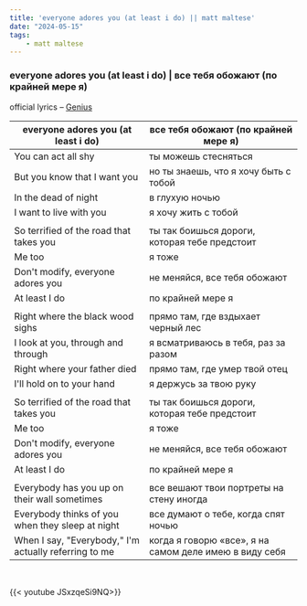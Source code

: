 ```yaml
---
title: 'everyone adores you (at least i do) || matt maltese'
date: "2024-05-15"
tags:
    - matt maltese
---
```


### everyone adores you (at least i do) | все тебя обожают (по крайней мере я)

official lyrics – [Genius](https://genius.com/Matt-maltese-everyone-adores-you-at-least-i-do-lyrics)

everyone adores you (at least i do) | все тебя обожают (по крайней мере я)
---|---
You can act all shy | ты можешь стесняться
But you know that I want you | но ты знаешь, что я хочу быть с тобой
In the dead of night | в глухую ночью
I want to live with you | я хочу жить с тобой
|||
So terrified of the road that takes you | ты так боишься дороги, которая тебе предстоит
Me too | я тоже
Don't modify, everyone adores you | не меняйся, все тебя обожают
At least I do | по крайней мере я
|||
Right where the black wood sighs | прямо там, где вздыхает черный лес
I look at you, through and through | я всматриваюсь в тебя, раз за разом
Right where your father died | прямо там, где умер твой отец
I'll hold on to your hand | я держусь за твою руку
|||
So terrified of the road that takes you | ты так боишься дороги, которая тебе предстоит
Me too | я тоже
Don't modify, everyone adores you | не меняйся, все тебя обожают
At least I do | по крайней мере я
|||
Everybody has you up on their wall sometimes | все вешают твои портреты на стену иногда
Everybody thinks of you when they sleep at night | все думают о тебе, когда спят ночью
When I say, "Everybody," I'm actually referring to me | когда я говорю «все», я на самом деле имею в виду себя

<br>

{{< youtube JSxzqeSi9NQ>}}
